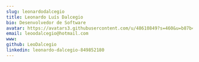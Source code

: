 ```yaml
---
slug: leonardodalcegio
title: Leonardo Luís Dalcegio
bio: Desenvolvedor de Software
avatar: https://avatars3.githubusercontent.com/u/48610849?s=460&u=b87b4da4bc8910952bc89fd151c6cbdbc6b724ed&v=4
email: leoodalcegio@hotmail.com
www:
github: LeoDalcegio
linkedin: leonardo-dalcegio-849852180
---
```

